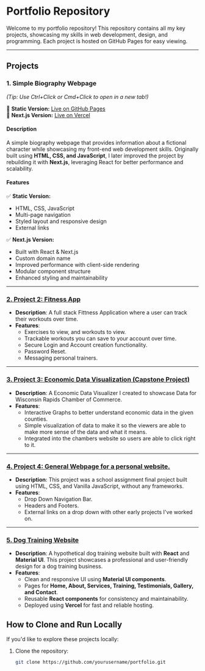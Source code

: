 # Portfolio Repository

Welcome to my portfolio repository! This repository contains all my key projects, showcasing my skills in web development, design, and programming. Each project is hosted on GitHub Pages for easy viewing.

---

## Projects  

### 1. Simple Biography Webpage  
*(Tip: Use Ctrl+Click or Cmd+Click to open in a new tab!)*  

🔗 **Static Version:** [Live on GitHub Pages](https://al-jw.github.io/Portfolio/AnakingSkyWalkerWebpage/pages)  
🔗 **Next.js Version:** [Live on Vercel](https://skywalked.com/)  

#### Description  
A simple biography webpage that provides information about a fictional character while showcasing my front-end web development skills. Originally built using **HTML, CSS, and JavaScript**, I later improved the project by rebuilding it with **Next.js**, leveraging React for better performance and scalability.  

#### Features  

✅ **Static Version:**  
- HTML, CSS, JavaScript  
- Multi-page navigation  
- Styled layout and responsive design  
- External links  

✅ **Next.js Version:**  
- Built with React & Next.js
- Custom domain name
- Improved performance with client-side rendering  
- Modular component structure  
- Enhanced styling and maintainability  


---

### [2. Project 2: Fitness App](https://workouttrackingapp20250220105137.azurewebsites.net/)
- **Description**: A full stack Fittness Application where a user can track their workouts over time.
- **Features**:
  - Exercises to view, and workouts to view.
  - Trackable workouts you can save to your account over time. 
  - Secure Login and Account creation functionality.
  - Password Reset.
  - Messaging personal trainers.

---

### [3. Project 3: Economic Data Visualization (Capstone Project) ](https://www.wisconsinrapidschamber.com/local-economic-data/)
- **Description**: A Economic Data Visualizer I created to showcase Data for Wisconsin Rapids Chamber of Commerce. 
- **Features**:
  - Interactive Graphs to better understand economic data in the given counties. 
  - Simple visualization of data to make it so the viewers are able to make more sense of the data and what it means. 
  - Integrated into the chambers website so users are able to click right to it. 

---
### [4. Project 4: General Webpage for a personal website. ](https://al-jw.github.io/Portfolio/FinalProjectWebsite/Index.html)
- **Description**: This project was a school assignment final project built using HTML, CSS, and Vanilla JavaScript, without any frameworks.
- **Features**:
  - Drop Down Navigation Bar.
  - Headers and Footers.
  - External links on a drop down with other early projects I've worked on. 
 
---
### [5. Dog Training Website](https://bark-base-website.vercel.app/)
- **Description**: A hypothetical dog training website built with **React** and **Material UI**. This project showcases a professional and user-friendly design for a dog training business.
- **Features**:
  - Clean and responsive UI using **Material UI components**.
  - Pages for **Home, About, Services, Training, Testimonials, Gallery, and Contact**.
  - Reusable **React components** for consistency and maintainability.
  - Deployed using **Vercel** for fast and reliable hosting.


## How to Clone and Run Locally
If you'd like to explore these projects locally:
1. Clone the repository:
   ```bash
   git clone https://github.com/yourusername/portfolio.git
